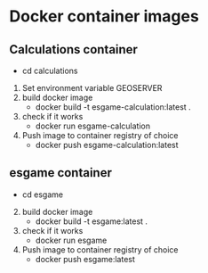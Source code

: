 # Docker container images

## Calculations container

- cd calculations

1. Set environment variable GEOSERVER
2. build docker image
    - docker build -t esgame-calculation:latest .
3. check if it works
    - docker run esgame-calculation
4. Push image to container registry of choice
    - docker push esgame-calculation:latest 

## esgame container

- cd esgame

2. build docker image
    - docker build -t esgame:latest .
3. check if it works
    - docker run esgame
4. Push image to container registry of choice
    - docker push esgame:latest 

